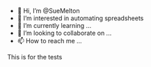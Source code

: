 - 👋 Hi, I’m @SueMelton
- 👀 I’m interested in automating spreadsheets
- 🌱 I’m currently learning ...
- 💞️ I’m looking to collaborate on ...
- 📫 How to reach me ...

<!---
SueMelton/SueMelton is a ✨ special ✨ repository because its `README.md` (this file) appears on your GitHub profile.
You can click the Preview link to take a look at your changes.
--->
This is for the tests
